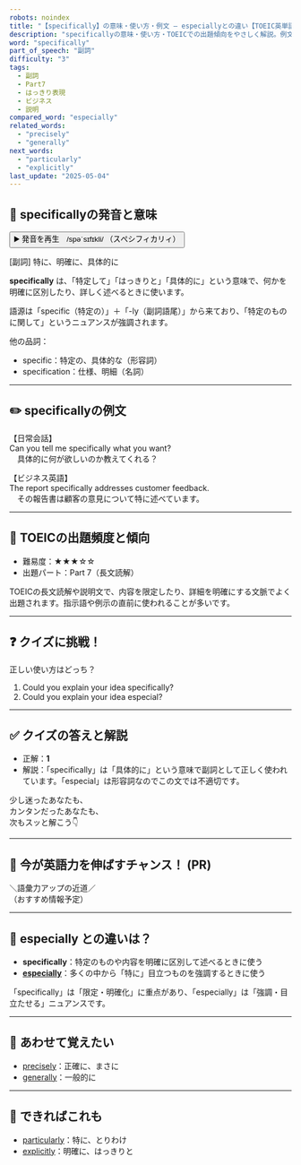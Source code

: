 ```yaml
---
robots: noindex
title: "【specifically】の意味・使い方・例文 ― especiallyとの違い【TOEIC英単語】"
description: "specificallyの意味・使い方・TOEICでの出題傾向をやさしく解説。例文・クイズ付きでespeciallyとの違いもわかりやすく学べます。"
word: "specifically"
part_of_speech: "副詞"
difficulty: "3"
tags:
  - 副詞
  - Part7
  - はっきり表現
  - ビジネス
  - 説明
compared_word: "especially"
related_words:
  - "precisely"
  - "generally"
next_words:
  - "particularly"
  - "explicitly"
last_update: "2025-05-04"
---
```


## 🔰 specificallyの発音と意味

<button class="play-audio" onclick="playTTS('specifically')">
  <span class="play-audio-main">
    ▶️ 発音を再生　/spəˈsɪfɪkli/
  </span>
  <span class="play-audio-sub">
    （スぺシフィカリィ）
  </span>
</button>

[副詞] 特に、明確に、具体的に

**specifically** は、「特定して」「はっきりと」「具体的に」という意味で、何かを明確に区別したり、詳しく述べるときに使います。

語源は「specific（特定の）」＋「-ly（副詞語尾）」から来ており、「特定のものに関して」というニュアンスが強調されます。

他の品詞：  
- specific：特定の、具体的な（形容詞）
- specification：仕様、明細（名詞）

---

## ✏️ specificallyの例文

【日常会話】  
Can you tell me specifically what you want?  
　具体的に何が欲しいのか教えてくれる？

【ビジネス英語】  
The report specifically addresses customer feedback.  
　その報告書は顧客の意見について特に述べています。

---

## 🎯 TOEICの出題頻度と傾向

- 難易度：★★★☆☆
- 出題パート：Part 7（長文読解）

TOEICの長文読解や説明文で、内容を限定したり、詳細を明確にする文脈でよく出題されます。指示語や例示の直前に使われることが多いです。

---

## ❓ クイズに挑戦！

正しい使い方はどっち？

1. Could you explain your idea specifically?  
2. Could you explain your idea especial?

---

## ✅ クイズの答えと解説

- 正解：**1**
- 解説：「specifically」は「具体的に」という意味で副詞として正しく使われています。「especial」は形容詞なのでこの文では不適切です。

少し迷ったあなたも、  
カンタンだったあなたも、  
次もスッと解こう👇️

---

## 🚀 今が英語力を伸ばすチャンス！ (PR)

<div class="info-center">
＼語彙力アップの近道／<br>  
（おすすめ情報予定）
</div>

---

## 🤔  especially との違いは？

- **specifically**：特定のものや内容を明確に区別して述べるときに使う
- **[especially](/word/especially)**：多くの中から「特に」目立つものを強調するときに使う

「specifically」は「限定・明確化」に重点があり、「especially」は「強調・目立たせる」ニュアンスです。

---

## 🧩 あわせて覚えたい

- [precisely](/word/precisely)：正確に、まさに
- [generally](/word/generally)：一般的に

---

## 📖 できればこれも

- [particularly](/word/particularly)：特に、とりわけ
- [explicitly](/word/explicitly)：明確に、はっきりと

<!-- cvid: aid27_bid48 -->
